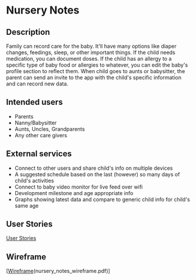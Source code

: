 # Nursery Notes

## Description

Family can record care for the baby. It'll have many options like diaper changes, feedings, sleep, or other important things. If the child needs medication, you can document doses. If the child has an allergy to a specific type of baby food or allergies to whatever, you can edit the baby's profile section to reflect them. When child goes to aunts or babysitter, the parent can send an invite to the app with the child's specific information and can record new data.

## Intended users

* Parents
* Nanny/Babysitter 
* Aunts, Uncles, Grandparents
* Any other care givers

## External services

* Connect to other users and share child's info on multiple devices
* A suggested schedule based on the last (however) so many days of child's activities
* Connect to baby video monitor for live feed over wifi
* Development milestone and age appropriate info
* Graphs showing latest data and compare to generic child info for child's same age

## User Stories
[User Stories](user-stories.md)

## Wireframe
[[Wireframe](nursery_notes_wireframe.png)(nursery_notes_wireframe.pdf)]
